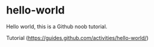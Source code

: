 # hello-world

Hello world, this is a Github noob tutorial.

Tutorial (https://guides.github.com/activities/hello-world/)
